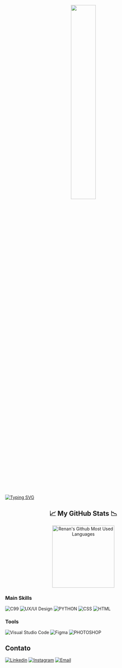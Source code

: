 <!-- Seção de cabeçalho -->
<!--<img width=100% src="https://capsule-render.vercel.app/api?type=waving&color=C71585&height=180&section=header&text=Hello!&fontSize=30&fontColor=fff&animation=twinklin&fontAlignY=35"/>-->

<!-- Seção de gifs -->
<p align="center">
  <img src="https://media.giphy.com/media/4TnHlUBm55QMzBLvq6/giphy.gif" width="40%">
 
</p>

<!-- Seção de saudação -->
[![Typing SVG](https://readme-typing-svg.herokuapp.com/?color=C71585&size=35&center=true&vCenter=true&width=1000&lines=My+name+is+Samylle+Rose;I'm+21+years+old;I'm+from+Brazil,+Piaui;I+study+information+systems+at+UFPI;Be+welcome!+:%29)](https://git.io/typing-svg)

<!-- Seção de estatísticas -->
<h2 align="center">📈 My GitHub Stats 📉</h2>
<p align="center">
<!--   <img height="200em" src="https://github-readme-stats.vercel.app/api/top-langs/?username=SamylleRose&theme=radical&layout=compact" /> -->
   <img height="200em" src="https://github-readme-stats.vercel.app/api/top-langs/?username=SamylleRose&layout=compact&count_private=true&show_icons=true&theme=dracula" alt="Renan's Github Most Used Languages">
</p>


### Main Skills
![C99](https://img.shields.io/badge/-C99-00599C?style=flat-square&logo=C&logoColor=white)
![UX/UI Design](https://img.shields.io/badge/-UX/UI%20Design-C71585?style=flat-square&logo=adobe-xd&logoColor=white)
![PYTHON](https://img.shields.io/badge/-Python-3776AB?style=flat-square&logo=python&logoColor=white)
![CSS](https://img.shields.io/badge/-CSS-1572B6?style=flat-square&logo=css&logoColor=white)
![HTML](https://img.shields.io/badge/-HTML-E34F26?style=flat-square&logo=html&logoColor=white)

### Tools
![Visual Studio Code](https://img.shields.io/badge/-Visual%20Studio%20Code-007ACC?style=flat-square&logo=visual-studio-code&logoColor=white)
![Figma](https://img.shields.io/badge/-Figma-0ACF83?style=flat-square&logo=figma&logoColor=white)
![PHOTOSHOP](https://img.shields.io/badge/-Photoshop-2196F3?style=flat-square&logo=Photoshop&logoColor=white)


## Contato
[![Linkedin](https://img.shields.io/badge/-LinkedIn-C71585?style=flat-square&logo=Linkedin&logoColor=white&link=https://www.linkedin.com/in/samylle-rose-798632213/)](https://www.linkedin.com/in/samylle-rose-798632213/)
[![Instagram](https://img.shields.io/badge/-Instagram-C71585?style=flat-square&logo=Instagram&logoColor=white&link=https://https://www.instagram.com/samylle_ui/?next=%2F)](https://www.instagram.com/samylle_ui/?next=%2F)
[![Email](https://img.shields.io/badge/-Email-C71585?style=flat-square&logo=gmail&logoColor=white&link=mailto:samylle1brito@gmail.com)](mailto:samylle1brito@gmail.com)

<!-- final -->
<!--<img width=100% src="https://capsule-render.vercel.app/api?type=waving&color=C71585&height=120&section=footer"/> ;) -->
